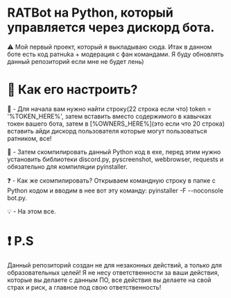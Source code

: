 # RATBot на Python, который управляется через дискорд бота.
:warning: Мой первый проект, который я выкладываю сюда. Итак в данном боте есть код ратнukа + модерация с фан командами. Я буду обновлять данный репозиторий если мне не будет лень)

# :snake: Как его настроить?

:telescope: - Для начала вам нужно найти строку(22 строка если что) token = '%TOKEN_HERE%', затем вставить вместо содержимого в кавычках токен вашего бота, затем в [%OWNERS_HERE%](это если что 20 строка) вставить айди дискорд пользователя которые могут пользоваться ратником, все!

:ping_pong: - Затем скомпилировать данный Python код в exe, перед этим нужно установить библиотеки discord.py, pyscreenshot, webbrowser, requests и обязательно для компиляции pyinstaller.

:question: - Как же скомпилировать? Открываем командную строку в папке с Python кодом и вводим в нее вот эту команду: pyinstaller -F --noconsole bot.py.

:bulb: - На этом все.

# :exclamation: P.S
Данный репозиторий создан не для незаконных действий, а только для образовательных целей! Я не несу ответственности за ваши действия, которые вы делаете с данным ПО, все действия вы делаете на свой страх и риск, а главное под свою ответственность!
